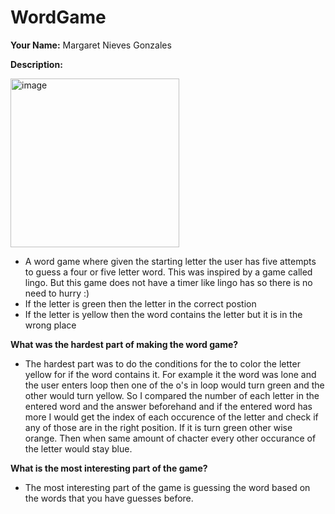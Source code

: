 # WordGame
**Your Name:** Margaret Nieves Gonzales

**Description:**

<img width="270" alt="image" src="https://github.com/MARGYYY1231/WordGame/assets/138099922/1fab8162-c8e4-41bc-891e-99e34c12d197">

- A word game where given the starting letter the user has five attempts to guess a four or five letter word. This was inspired by a game called lingo. But this game does not have a timer like lingo has so there is no need to hurry :)
- If the letter is green then the letter in the correct postion
- If the letter is yellow then the word contains the letter but it is in the wrong place

 **What was the hardest part of making the word game?**
-  The hardest part was to do the conditions for the to color the letter yellow for if the word contains it. For example it the word was lone and the user enters loop then one of the o's in loop would turn green and the other would turn yellow. So I compared the number of each letter in the entered word and the answer beforehand and if the entered word has more I would get the index of each occurence of the letter and check if any of those are in the right position. If it is turn green other wise orange. Then when same amount of chacter every other occurance of the letter would stay blue.

**What is the most interesting part of the game?**
- The most interesting part of the game is guessing the word based on the words that you have guesses before.
